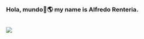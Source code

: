 ### Hola, mundo👋🌎 my name is Alfredo Renteria.

<!--
**Alfredo-Renteria/Alfredo-Renteria** is a ✨ _special_ ✨ repository because its `README.md` (this file) appears on your GitHub profile.

Here are some ideas to get you started:

- 🔭 I’m currently working on ...
- 🌱 I’m currently learning ...
- 👯 I’m looking to collaborate on ...
- 🤔 I’m looking for help with ...
- 💬 Ask me about ...
- 📫 How to reach me: ...
- 😄 Pronouns: ...
- ⚡ Fun fact: ...
-->

<br/>  

<div align="left">
</a>  
<a href="https://linkedin.com/in/Alfredo-Renteria" target="_blank">
<img src="https://img.shields.io/badge/Connect%20with%20me-%230072b1.svg?&style=for-the-badge&logo=linkedin&logoColor=white&labelColor=0072b1&logoWidth=40 alt=linkedin style="margin-bottom: 5px;" />
</a>

  

<br/>  
